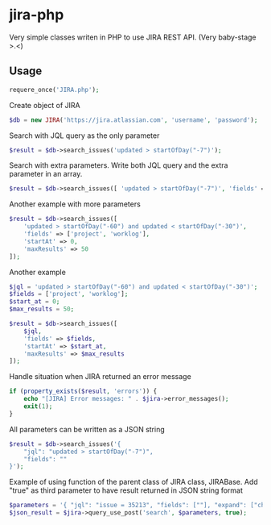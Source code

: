 # jira-php
Very simple classes writen in PHP to use JIRA REST API.
(Very baby-stage >.<)


Usage
-----
```php
requere_once('JIRA.php');
```

Create object of JIRA
```php
$db = new JIRA('https://jira.atlassian.com', 'username', 'password');
```

Search with JQL query as the only parameter
```php
$result = $db->search_issues('updated > startOfDay("-7")');
```

Search with extra parameters. Write both JQL query and the extra parameter in an array.
```php
$result = $db->search_issues([ 'updated > startOfDay("-7")', 'fields' => [''] ]);
```

Another example with more parameters
```php
$result = $db->search_issues([
    'updated > startOfDay("-60") and updated < startOfDay("-30")',
    'fields' => ['project', 'worklog'],
    'startAt' => 0,
    'maxResults' => 50
]);
```

Another example
```php
$jql = 'updated > startOfDay("-60") and updated < startOfDay("-30")';
$fields = ['project', 'worklog'];
$start_at = 0;
$max_results = 50;

$result = $db->search_issues([
    $jql,
    'fields' => $fields,
    'startAt' => $start_at,
    'maxResults' => $max_results
]);
```

Handle situation when JIRA returned an error message
```php
if (property_exists($result, 'errors')) {
    echo "[JIRA] Error messages: " . $jira->error_messages();
    exit(1);
}
```

All parameters can be written as a JSON string
```php
$result = $db->search_issues('{
    "jql": "updated > startOfDay("-7")",
    "fields": ""
}');
```

Example of using function of the parent class of JIRA class, JIRABase.
Add "true" as third parameter to have result returned in JSON string format
```php
$parameters = '{ "jql": "issue = 35213", "fields": [""], "expand": ["changelog"] }';
$json_result = $jira->query_use_post('search', $parameters, true);
```
